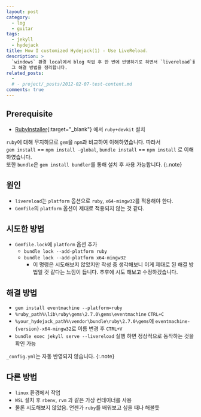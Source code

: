 ```yaml
---
layout: post
category: 
  - log
  - guitar
tags: 
  - jekyll
  - hydejack
title: How I customized Hydejack(1) - Use LiveReload.
description: >
  `windows` 환경 local에서 blog 작업 후 한 번에 반영하기로 하면서 `livereload`를 사용하고 싶었으나 hydejack starter kit bundle에 포함되어 있음에도 오류와 함께 실행되지 않았다.  
  그 해결 방법을 정리합니다.
related_posts:
  - 
  # - project/_posts/2012-02-07-test-content.md
comments: true
---
```

<!-- blank -->

## Prerequisite
* [RubyInstaller](https://rubyinstaller.org/downloads/){:target="_blank"} 에서 `ruby+devkit` 설치  

`ruby`에 대해 무지하므로 `gem`을 `npm`과 비교하여 이해하였습니다.
따라서  
`gem install` == `npm install -global`,
`bundle install` == `npm install` 로 이해하였습니다.  
또한 `bundle`은 `gem install bundler`를 통해 설치 후 사용 가능합니다.
{:.note}

## 원인

* `livereload`는 `platform` 옵션으로 `ruby`, `x64-mingw32`를 적용해야 한다.
* `Gemfile`의 `platform` 옵션이 제대로 적용되지 않는 것 같다.

## 시도한 방법
* `Gemfile.lock`에 `platform` 옵션 추가
  * `bundle lock --add-platform ruby`
  * `bundle lock --add-platform x64-mingw32`  
    * 이 명령은 시도해보지 않았지만 작성 중 생각해보니 이게 제대로 된 해결 방법일 것 같다는 느낌이 듭니다. 추후에 시도 해보고 수정하겠습니다.

## 해결 방법
* `gem install eventmachine --platform=ruby`
* `%ruby_path%\lib\ruby\gems\2.7.0\gems\eventmachine` `CTRL+C`
* `%your_hydejack_path%\vendor\bundle\ruby\2.7.0\gems`에 `eventmachine-{version}-x64-mingw32`로 이름 변경 후 `CTRL+V`
* `bundle exec jekyll serve --livereload` 실행 하면 정상적으로 동작하는 것을 확인 가능

`_config.yml`는 자동 반영되지 않습니다.
{:.note}

## 다른 방법
* `linux` 환경에서 작업
* `WSL` 설치 후 `rbenv`, `rvm` 과 같은 가상 컨테이너를 사용
* 물론 시도해보지 않았음. 언젠가 `ruby`를 배워보고 싶을 때나 해볼듯
